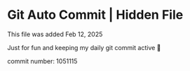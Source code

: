 # Git Auto Commit | Hidden File

This file was added Feb 12, 2025

Just for fun and keeping my daily git commit active 🤪

commit number: 1051115
